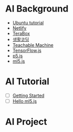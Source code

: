 # AI Background
- [Ubuntu tutorial](./ubuntu_tutorial.md)
- [Netlify](https://www.netlify.com/)
- [TeraBox](https://www.terabox.com/)
- [생활코딩](https://opentutorials.org/course/1)
- [Teachable Machine](https://teachablemachine.withgoogle.com/)
- [TensorFlow.js](https://www.tensorflow.org/js/)
- [p5.js](https://p5js.org/)
- [ml5.js](https://ml5js.org/)


# AI Tutorial
- [ ] [Getting Started](./ai-tutorial/getting-started.md)
- [ ] [Hello ml5.js](./ai-tutorial/hello-ml5-js.md)

# AI Project
